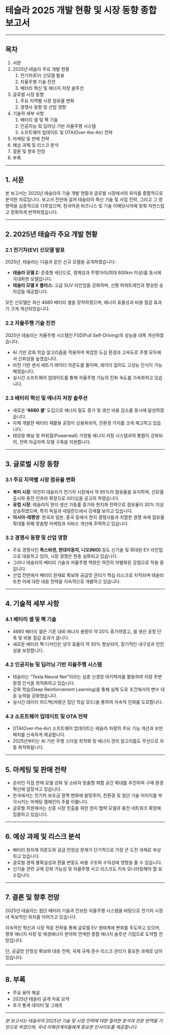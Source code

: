 # 테슬라 2025 개발 현황 및 시장 동향 종합 보고서

---

## 목차  
1. 서문  
2. 2025년 테슬라 주요 개발 현황  
    1. 전기차(EV) 신모델 발표  
    2. 자율주행 기술 진전  
    3. 배터리 혁신 및 에너지 저장 솔루션  
3. 글로벌 시장 동향  
    1. 주요 지역별 시장 점유율 변화  
    2. 경쟁사 동향 및 산업 영향  
4. 기술적 세부 사항  
    1. 배터리 셀 및 팩 기술  
    2. 인공지능 및 딥러닝 기반 자율주행 시스템  
    3. 소프트웨어 업데이트 및 OTA(Over-the-Air) 전략  
5. 마케팅 및 판매 전략  
6. 예상 과제 및 리스크 분석  
7. 결론 및 향후 전망  
8. 부록  

---

## 1. 서문  

본 보고서는 2025년 테슬라의 기술 개발 현황과 글로벌 시장에서의 위치를 종합적으로 분석한 자료입니다. 보고서 전반에 걸쳐 테슬라의 혁신 기술 및 사업 전략, 그리고 그 영향력을 심층적으로 다루었으며, 한국어권 비즈니스 및 기술 이해당사자에 맞춰 자연스럽고 정확하게 번역하였습니다.

---

## 2. 2025년 테슬라 주요 개발 현황  

### 2.1 전기차(EV) 신모델 발표  

2025년, 테슬라는 다음과 같은 신규 모델을 공개하였습니다:  

- **테슬라 모델 Z:** 준중형 세단으로, 경제성과 주행거리(최대 600km 이상)를 동시에 극대화한 모델입니다.  
- **테슬라 모델 X 플러스:** 고급 SUV 라인업을 강화하며, 신형 파워트레인과 향상된 승차감을 제공합니다.  

모든 신모델은 최신 4680 배터리 셀을 장착하였으며, 에너지 효율성과 비용 절감 효과가 크게 개선되었습니다.

### 2.2 자율주행 기술 진전  

2025년 테슬라는 자율주행 시스템인 FSD(Full Self-Driving)의 성능을 대폭 개선하였습니다.  

- AI 기반 강화 학습 알고리즘을 적용하여 복잡한 도심 환경과 고속도로 주행 모두에서 신뢰성을 높였습니다.  
- 비전 기반 센서 세트가 레이더 의존도를 줄이며, 레이더 없이도 고성능 인식이 가능해졌습니다.  
- 실시간 소프트웨어 업데이트를 통해 자율주행 기능의 진화 속도를 가속화하고 있습니다.  

### 2.3 배터리 혁신 및 에너지 저장 솔루션  

- 새로운 **‘4680 셀’** 도입으로 에너지 밀도 증가 및 생산 비용 감소를 동시에 달성하였습니다.  
- 자체 개발한 배터리 재활용 공정이 상용화되어, 친환경 가치를 크게 제고하고 있습니다.  
- 태양광 패널 및 파워월(Powerwall) 가정용 에너지 저장 시스템과의 통합이 강화되어, 전력 자급자족 모델 구축을 지원합니다.  

---

## 3. 글로벌 시장 동향  

### 3.1 주요 지역별 시장 점유율 변화  

- **북미 시장**: 여전히 테슬라가 전기차 시장에서 약 65%의 점유율을 유지하며, 신모델 출시와 충전 인프라 확장으로 리더십을 공고히 하였습니다.  
- **유럽 시장**: 테슬라의 현지 생산 가동률 증가와 현지화 전략으로 점유율이 30% 이상 상승하였으며, 특히 독일과 네덜란드에서 강세를 보이고 있습니다.  
- **아시아-태평양**: 한국과 일본, 중국 등에서 현지 경쟁사들과 치열한 경쟁 속에 점유율 확대를 위해 맞춤형 마케팅과 서비스 개선에 주력하고 있습니다.  

### 3.2 경쟁사 동향 및 산업 영향  

- 주요 경쟁사인 **폭스바겐, 현대자동차, 니오(NIO)** 등도 신기술 및 확대된 EV 라인업으로 대응하고 있어, 시장 경쟁은 한층 심화되고 있습니다.  
- 그러나 테슬라의 배터리 기술과 자율주행 역량은 여전히 차별화된 강점으로 작용 중입니다.  
- 산업 전반에서 배터리 원재료 확보와 공급망 관리가 핵심 리스크로 지적되며 테슬라 또한 이에 대한 대응 전략을 지속적으로 개발하고 있습니다.  

---

## 4. 기술적 세부 사항  

### 4.1 배터리 셀 및 팩 기술  

- 4680 배터리 셀은 기존 대비 에너지 용량이 약 20% 증가하였고, 셀 생산 공정 단축 및 비용 절감 효과가 큽니다.  
- 새로운 배터리 팩 디자인은 냉각 효율이 약 30% 향상되어, 장기적인 내구성과 안전성을 보장합니다.  

### 4.2 인공지능 및 딥러닝 기반 자율주행 시스템  

- 테슬라는 “Tesla Neural Net”이라는 심층 신경망 아키텍처를 활용하여 차량 주변 환경 인식을 최적화하고 있습니다.  
- 강화 학습(Deep Reinforcement Learning)을 통해 실제 도로 조건에서의 변수 대응 능력을 강화했습니다.  
- 실시간 데이터 피드백(차량군 집단 학습 모드)을 통하여 지속적 진화를 도모합니다.  

### 4.3 소프트웨어 업데이트 및 OTA 전략  

- OTA(Over-the-Air) 소프트웨어 업데이트는 테슬라 차량의 주요 기능 개선과 보안 패치를 신속하게 제공합니다.  
- 2025년부터는 AI 기반 주행 스타일 최적화 및 에너지 관리 알고리즘도 무선으로 자동 최적화됩니다.  

---

## 5. 마케팅 및 판매 전략  

- 온라인 직접 판매 모델 강화 및 소비자 맞춤형 체험 공간 확대를 추진하여 구매 환경 혁신에 앞장서고 있습니다.  
- 한국에서는 전기차 보조금 정책 변화에 발맞추어, 친환경 및 첨단 기술 이미지를 부각시키는 마케팅 캠페인이 주를 이룹니다.  
- 글로벌 차원에서는 신흥 시장 진출을 위한 현지 협력 모델과 충전 네트워크 확장에 집중하고 있습니다.  

---

## 6. 예상 과제 및 리스크 분석  

- 배터리 원자재 의존도와 공급 안정성 문제가 단기적으로 가장 큰 도전 과제로 부상하고 있습니다.  
- 글로벌 경제 불확실성과 환율 변동도 비용 구조와 수익성에 영향을 줄 수 있습니다.  
- 신기술 관련 규제 강화 가능성 및 자율주행 사고 리스크도 지속 모니터링해야 할 요소입니다.  

---

## 7. 결론 및 향후 전망  

2025년 테슬라는 첨단 배터리 기술과 진보된 자율주행 시스템을 바탕으로 전기차 시장 내 독보적인 위치를 이어가고 있습니다.  

지속적인 혁신과 시장 적응 전략을 통해 글로벌 EV 생태계에 변화를 주도하고 있으며, 향후 에너지 저장 및 재생에너지 분야와 연계한 종합 에너지 솔루션 기업으로 도약할 전망입니다.  

단, 공급망 안정성 확보와 대응 전략, 국제 규제 준수 리스크 관리가 중요한 과제로 남아있습니다.  

---

## 8. 부록  

- 주요 용어 해설  
- 2025년 테슬라 공개 자료 요약  
- 추가 통계 데이터 및 그래프  

---

*본 보고서는 테슬라의 2025년 기술 및 시장 전략에 대한 철저한 분석과 전문 번역을 기반으로 하였으며, 국내 이해관계자들에게 중요한 인사이트를 제공합니다.*